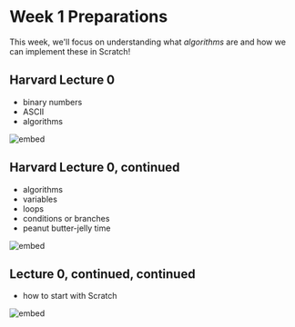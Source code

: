 # Week 1 Preparations

This week, we'll focus on understanding what *algorithms* are and how we can implement these in Scratch!

## Harvard Lecture 0

- binary numbers
- ASCII
- algorithms

![embed](https://www.youtube.com/embed/lhlBWlhS7Vg?rel=0&showinfo=0&start=420&end=1696)

## Harvard Lecture 0, continued

- algorithms
- variables
- loops
- conditions or branches
- peanut butter-jelly time

![embed](https://www.youtube.com/embed/KUB-aJXquUA?rel=0&showinfo=0&start=425&end=2125)

## Lecture 0, continued, continued

- how to start with Scratch

![embed](https://www.youtube.com/embed/KUB-aJXquUA?rel=0&showinfo=0&start=2369&end=2984)
